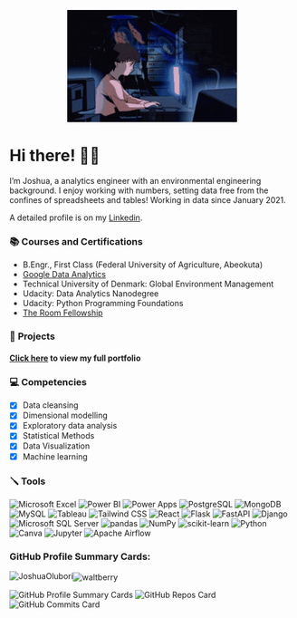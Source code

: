 <p align="center">
  <img alt="Coding GIF" width="300" height="auto" src="coding-gif.gif"/>
</p>

# **Hi there!** 👋🏼
I’m Joshua, a analytics engineer with an environmental engineering background. I enjoy working with numbers, setting data free from the confines of spreadsheets and tables!
Working in data since January 2021.

A detailed profile is on my [Linkedin](https://www.linkedin.com/in/joshua-edun/).


### 📚 **Courses and Certifications**
- B.Engr., First Class (Federal University of Agriculture, Abeokuta)
- [Google Data Analytics](https://coursera.org/share/8a35ef7a5a2b72c40624bf6394bdec31)
- Technical University of Denmark: Global Environment Management
- Udacity: Data Analytics Nanodegree
- Udacity: Python Programming Foundations
- [The Room Fellowship](https://www.theroom.com)


### 📂 **Projects**
#### [**Click here**](https://joshuaolubori.github.io/portfolio-react1/#portfolio) **to view my full portfolio**

### 💻 **Competencies**
- [x] Data cleansing
- [x] Dimensional modelling
- [x] Exploratory data analysis
- [x] Statistical Methods
- [x] Data Visualization
- [x] Machine learning

### 🪛 **Tools**
![Microsoft Excel](https://img.shields.io/static/v1?style=for-the-badge&message=Microsoft+Excel&color=217346&logo=Microsoft+Excel&logoColor=FFFFFF&label=)
![Power BI](https://img.shields.io/static/v1?style=for-the-badge&message=Power+BI&color=222222&logo=Power+BI&logoColor=F2C811&label=)
![Power Apps](https://img.shields.io/static/v1?style=for-the-badge&message=Power+Apps&color=742774&logo=Power+Apps&logoColor=FFFFFF&label=)
![PostgreSQL](https://img.shields.io/static/v1?style=for-the-badge&message=PostgreSQL&color=4169E1&logo=PostgreSQL&logoColor=FFFFFF&label=)
![MongoDB](https://img.shields.io/static/v1?style=for-the-badge&message=MongoDB&color=47A248&logo=MongoDB&logoColor=FFFFFF&label=)
![MySQL](https://img.shields.io/static/v1?style=for-the-badge&message=MySQL&color=4479A1&logo=MySQL&logoColor=FFFFFF&label=)
![Tableau](https://img.shields.io/static/v1?style=for-the-badge&message=Tableau&color=E97627&logo=Tableau&logoColor=FFFFFF&label=)
![Tailwind CSS](https://img.shields.io/static/v1?style=for-the-badge&message=Tailwind+CSS&color=222222&logo=Tailwind+CSS&logoColor=06B6D4&label=)
![React](https://img.shields.io/static/v1?style=for-the-badge&message=React&color=222222&logo=React&logoColor=61DAFB&label=)
![Flask](https://img.shields.io/static/v1?style=for-the-badge&message=Flask&color=000000&logo=Flask&logoColor=FFFFFF&label=)
![FastAPI](https://img.shields.io/static/v1?style=for-the-badge&message=FastAPI&color=009688&logo=FastAPI&logoColor=FFFFFF&label=)
![Django](https://img.shields.io/static/v1?style=for-the-badge&message=Django&color=092E20&logo=Django&logoColor=FFFFFF&label=)
![Microsoft SQL Server](https://img.shields.io/static/v1?style=for-the-badge&message=Microsoft+SQL+Server&color=CC2927&logo=Microsoft+SQL+Server&logoColor=FFFFFF&label=)
![pandas](https://img.shields.io/static/v1?style=for-the-badge&message=pandas&color=150458&logo=pandas&logoColor=FFFFFF&label=)
![NumPy](https://img.shields.io/static/v1?style=for-the-badge&message=NumPy&color=013243&logo=NumPy&logoColor=FFFFFF&label=)
![scikit-learn](https://img.shields.io/static/v1?style=for-the-badge&message=scikit-learn&color=222222&logo=scikit-learn&logoColor=F7931E&label=)
![Python](https://img.shields.io/static/v1?style=for-the-badge&message=Python&color=3776AB&logo=Python&logoColor=FFFFFF&label=)
![Canva](https://img.shields.io/static/v1?style=for-the-badge&message=Canva&color=222222&logo=Canva&logoColor=00C4CC&label=)
![Jupyter](https://img.shields.io/static/v1?style=for-the-badge&message=Jupyter&color=F37626&logo=Jupyter&logoColor=FFFFFF&label=)
![Apache Airflow](https://img.shields.io/static/v1?style=for-the-badge&message=Apache+Airflow&color=017CEE&logo=Apache+Airflowr&logoColor=FFFFFF&label=)

### GitHub Profile Summary Cards:
<p><img align="left" src="https://github-readme-stats.vercel.app/api/top-langs?username=JoshuaOlubori&show_icons=true&locale=en&layout=pie&theme=vue" alt="JoshuaOlubori" /></p>
<!-- <p>&nbsp;<img align="center" src="https://github-readme-stats.vercel.app/api?username=JoshuaOlubori&show_icons=true&locale=en&theme=vue" alt="waltberry" /></p> -->
<p><img align="center" src="https://github-readme-streak-stats.herokuapp.com/?user=JoshuaOlubori&" alt="waltberry" /></p>


![GitHub Profile Summary Cards](http://github-profile-summary-cards.vercel.app/api/cards/profile-details?username=JoshuaOlubori&theme=vue)
![GitHub Repos Card](http://github-profile-summary-cards.vercel.app/api/cards/repos-per-language?username=JoshuaOlubori&theme=vue)
![GitHub Commits Card](http://github-profile-summary-cards.vercel.app/api/cards/most-commit-language?username=JoshuaOlubori&theme=vue)


